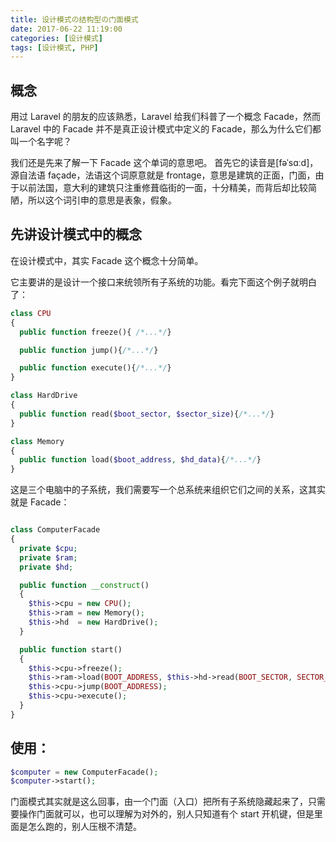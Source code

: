 ```yaml
---
title: 设计模式の结构型の门面模式
date: 2017-06-22 11:19:00
categories: [设计模式]
tags: [设计模式, PHP]
---
```


## 概念

用过 Laravel 的朋友的应该熟悉，Laravel 给我们科普了一个概念 Facade，然而 Laravel 中的 Facade 并不是真正设计模式中定义的 Facade，那么为什么它们都叫一个名字呢？

我们还是先来了解一下 Facade 这个单词的意思吧。
首先它的读音是[fəˈsɑːd]，源自法语 façade，法语这个词原意就是 frontage，意思是建筑的正面，门面，由于以前法国，意大利的建筑只注重修葺临街的一面，十分精美，而背后却比较简陋，所以这个词引申的意思是表象，假象。

## 先讲设计模式中的概念

在设计模式中，其实 Facade 这个概念十分简单。

它主要讲的是设计一个接口来统领所有子系统的功能。看完下面这个例子就明白了：

<!-- more -->

```PHP
class CPU
{
  public function freeze(){ /*...*/}

  public function jump(){/*...*/}

  public function execute(){/*...*/}
}

class HardDrive
{
  public function read($boot_sector, $sector_size){/*...*/}
}

class Memory
{
  public function load($boot_address, $hd_data){/*...*/}
}
```

这是三个电脑中的子系统，我们需要写一个总系统来组织它们之间的关系，这其实就是 Facade：

```PHP

class ComputerFacade
{
  private $cpu;
  private $ram;
  private $hd;

  public function __construct()
  {
    $this->cpu = new CPU();
    $this->ram = new Memory();
    $this->hd  = new HardDrive();
  }

  public function start()
  {
    $this->cpu->freeze();
    $this->ram->load(BOOT_ADDRESS, $this->hd->read(BOOT_SECTOR, SECTOR_SIZE));
    $this->cpu->jump(BOOT_ADDRESS);
    $this->cpu->execute();
  }
}
```

## 使用：

```PHP
$computer = new ComputerFacade();
$computer->start();
```

门面模式其实就是这么回事，由一个门面（入口）把所有子系统隐藏起来了，只需要操作门面就可以，也可以理解为对外的，别人只知道有个 start 开机键，但是里面是怎么跑的，别人压根不清楚。
